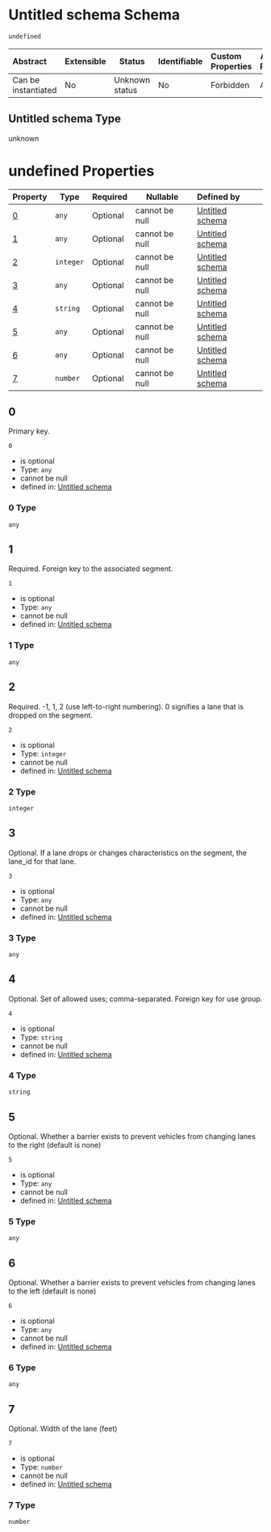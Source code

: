 # Untitled schema Schema

```txt
undefined
```




| Abstract            | Extensible | Status         | Identifiable | Custom Properties | Additional Properties | Access Restrictions | Defined In                                                                            |
| :------------------ | ---------- | -------------- | ------------ | :---------------- | --------------------- | ------------------- | ------------------------------------------------------------------------------------- |
| Can be instantiated | No         | Unknown status | No           | Forbidden         | Allowed               | none                | [segment_lane.schema.json](../../out/segment_lane.schema.json "open original schema") |

## Untitled schema Type

unknown

# undefined Properties

| Property | Type      | Required | Nullable       | Defined by                                                                |
| :------- | --------- | -------- | -------------- | :------------------------------------------------------------------------ |
| [0](#0)  | `any`     | Optional | cannot be null | [Untitled schema](segment_lane-properties-0.md "undefined#/properties/0") |
| [1](#1)  | `any`     | Optional | cannot be null | [Untitled schema](segment_lane-properties-1.md "undefined#/properties/1") |
| [2](#2)  | `integer` | Optional | cannot be null | [Untitled schema](segment_lane-properties-2.md "undefined#/properties/2") |
| [3](#3)  | `any`     | Optional | cannot be null | [Untitled schema](segment_lane-properties-3.md "undefined#/properties/3") |
| [4](#4)  | `string`  | Optional | cannot be null | [Untitled schema](segment_lane-properties-4.md "undefined#/properties/4") |
| [5](#5)  | `any`     | Optional | cannot be null | [Untitled schema](segment_lane-properties-5.md "undefined#/properties/5") |
| [6](#6)  | `any`     | Optional | cannot be null | [Untitled schema](segment_lane-properties-6.md "undefined#/properties/6") |
| [7](#7)  | `number`  | Optional | cannot be null | [Untitled schema](segment_lane-properties-7.md "undefined#/properties/7") |

## 0

Primary key.


`0`

-   is optional
-   Type: `any`
-   cannot be null
-   defined in: [Untitled schema](segment_lane-properties-0.md "undefined#/properties/0")

### 0 Type

`any`

## 1

Required. Foreign key to the associated segment.


`1`

-   is optional
-   Type: `any`
-   cannot be null
-   defined in: [Untitled schema](segment_lane-properties-1.md "undefined#/properties/1")

### 1 Type

`any`

## 2

Required. -1, 1, 2 (use left-to-right numbering). 0 signifies a lane that is dropped on the segment.


`2`

-   is optional
-   Type: `integer`
-   cannot be null
-   defined in: [Untitled schema](segment_lane-properties-2.md "undefined#/properties/2")

### 2 Type

`integer`

## 3

Optional. If a lane drops or changes characteristics on the segment, the lane_id for that lane.


`3`

-   is optional
-   Type: `any`
-   cannot be null
-   defined in: [Untitled schema](segment_lane-properties-3.md "undefined#/properties/3")

### 3 Type

`any`

## 4

Optional. Set of allowed uses; comma-separated. Foreign key for use group.


`4`

-   is optional
-   Type: `string`
-   cannot be null
-   defined in: [Untitled schema](segment_lane-properties-4.md "undefined#/properties/4")

### 4 Type

`string`

## 5

Optional. Whether a barrier exists to prevent vehicles from changing lanes to the right (default is none)


`5`

-   is optional
-   Type: `any`
-   cannot be null
-   defined in: [Untitled schema](segment_lane-properties-5.md "undefined#/properties/5")

### 5 Type

`any`

## 6

Optional. Whether a barrier exists to prevent vehicles from changing lanes to the left (default is none)


`6`

-   is optional
-   Type: `any`
-   cannot be null
-   defined in: [Untitled schema](segment_lane-properties-6.md "undefined#/properties/6")

### 6 Type

`any`

## 7

Optional. Width of the lane (feet)


`7`

-   is optional
-   Type: `number`
-   cannot be null
-   defined in: [Untitled schema](segment_lane-properties-7.md "undefined#/properties/7")

### 7 Type

`number`

